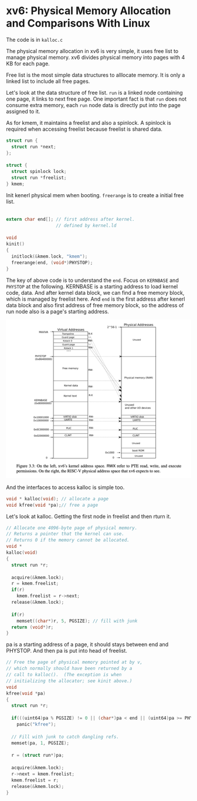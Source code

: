 # xv6: Physical Memory Allocation and Comparisons With Linux

The code is in `kalloc.c`

The physical memory allocation in xv6 is very simple, it uses free list to manage physical memory. xv6 divides physical memory into pages with 4 KB for each page. 

Free list is the most simple data structures to alllocate memory. It is only a linked list to include all free pages. 

Let's look at the data structure of free list. `run` is a linked node containing one page, it links to next free page.  One important fact is that `run` does not consume extra memory, each `run` node data is directly put into the page assigned to it. 

As for kmem, it maintains a freelist and also a spinlock. A spinlock is required when accessing freelist because freelist is shared data. 

```C
struct run {
  struct run *next;
};

struct {
  struct spinlock lock;
  struct run *freelist;
} kmem;
```

Init kenerl physical mem when booting. `freerange` is to create a initial free list.  

```C

extern char end[]; // first address after kernel.
                   // defined by kernel.ld

void
kinit()
{
  initlock(&kmem.lock, "kmem");
  freerange(end, (void*)PHYSTOP);
}
```

The key of above code is to understand the `end`. Focus on  `KERNBASE` and `PHYSTOP` at the following. KERNBASE is a starting address to load kernel code, data. And after kernel data block, we can find a free memory block, which is managed by freelist here. And `end` is the first address after kenerl data block and also first address of free memory block, so the address of run node also is a page's starting address. 

![](kmemlayout.png)

And the interfaces to access kalloc is simple too. 

```C
void * kalloc(void); // allocate a page
void kfree(void *pa);// free a page
```

Let's look at kalloc. Getting the first node in freelist and then rturn it. 

```C
// Allocate one 4096-byte page of physical memory.
// Returns a pointer that the kernel can use.
// Returns 0 if the memory cannot be allocated.
void *
kalloc(void)
{
  struct run *r;

  acquire(&kmem.lock);
  r = kmem.freelist;
  if(r)
    kmem.freelist = r->next;
  release(&kmem.lock);

  if(r)
    memset((char*)r, 5, PGSIZE); // fill with junk
  return (void*)r;
}
```

pa is a starting address of a page, it should stays between end and PHYSTOP. And then pa is put into head of freelist.

```C
// Free the page of physical memory pointed at by v,
// which normally should have been returned by a
// call to kalloc().  (The exception is when
// initializing the allocator; see kinit above.)
void
kfree(void *pa)
{
  struct run *r;

  if(((uint64)pa % PGSIZE) != 0 || (char*)pa < end || (uint64)pa >= PHYSTOP)
    panic("kfree");

  // Fill with junk to catch dangling refs.
  memset(pa, 1, PGSIZE);

  r = (struct run*)pa;

  acquire(&kmem.lock);
  r->next = kmem.freelist;
  kmem.freelist = r;
  release(&kmem.lock);
}
```




